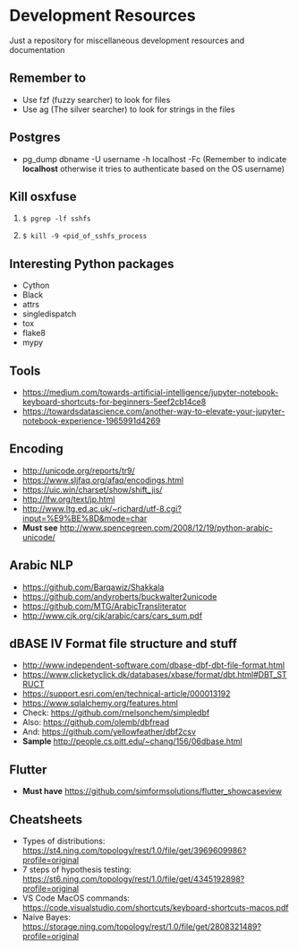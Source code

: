 # Development Resources
Just a repository for miscellaneous development resources and documentation

## Remember to
- Use fzf (fuzzy searcher) to look for files
- Use ag (The silver searcher) to look for strings in the files

## Postgres
- pg_dump dbname -U username -h localhost -Fc (Remember to indicate **localhost** otherwise it tries to authenticate based on the OS username)

## Kill osxfuse

1. `$ pgrep -lf sshfs`

1. `$ kill -9 <pid_of_sshfs_process`

## Interesting Python packages

- Cython
- Black
- attrs
- singledispatch
- tox
- flake8
- mypy

## Tools
- https://medium.com/towards-artificial-intelligence/jupyter-notebook-keyboard-shortcuts-for-beginners-5eef2cb14ce8
- https://towardsdatascience.com/another-way-to-elevate-your-jupyter-notebook-experience-1965991d4269

## Encoding

- http://unicode.org/reports/tr9/
- https://www.sljfaq.org/afaq/encodings.html
- https://uic.win/charset/show/shift_jis/
- http://lfw.org/text/jp.html
- http://www.ltg.ed.ac.uk/~richard/utf-8.cgi?input=%E9%BE%8D&mode=char
- **Must see** http://www.spencegreen.com/2008/12/19/python-arabic-unicode/

## Arabic NLP
- https://github.com/Barqawiz/Shakkala
- https://github.com/andyroberts/buckwalter2unicode
- https://github.com/MTG/ArabicTransliterator
- http://www.cjk.org/cjk/arabic/cars/cars_sum.pdf

## dBASE IV Format file structure and stuff
- http://www.independent-software.com/dbase-dbf-dbt-file-format.html
- https://www.clicketyclick.dk/databases/xbase/format/dbt.html#DBT_STRUCT
- https://support.esri.com/en/technical-article/000013192
- https://www.sqlalchemy.org/features.html
- Check: https://github.com/rnelsonchem/simpledbf
- Also: https://github.com/olemb/dbfread
- And: https://github.com/yellowfeather/dbf2csv
- **Sample** http://people.cs.pitt.edu/~chang/156/06dbase.html

## Flutter
- **Must have** https://github.com/simformsolutions/flutter_showcaseview

## Cheatsheets
- Types of distributions: https://st4.ning.com/topology/rest/1.0/file/get/3969609986?profile=original
- 7 steps of hypothesis testing: https://st6.ning.com/topology/rest/1.0/file/get/4345192898?profile=original
- VS Code MacOS commands: https://code.visualstudio.com/shortcuts/keyboard-shortcuts-macos.pdf
- Naive Bayes: https://storage.ning.com/topology/rest/1.0/file/get/2808321489?profile=original

